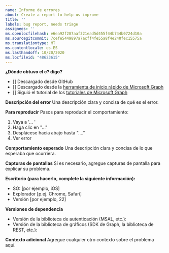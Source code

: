 ```yaml
---
name: Informe de errores
about: Create a report to help us improve
title: ''
labels: bug report, needs triage
assignees: ''
ms.openlocfilehash: e6ea92f287aaf321ead5d455f44b744b0724d10a
ms.sourcegitcommit: 7cefe5449897a7acff4fe55a8f4e240fec15575a
ms.translationtype: MT
ms.contentlocale: es-ES
ms.lasthandoff: 10/20/2020
ms.locfileid: "48623615"
---
```

**¿Dónde obtuvo el c? digo?**
- [] Descargado desde GitHub
- [] Descargado desde la [herramienta de inicio rápido de Microsoft Graph](https://developer.microsoft.com/graph/quick-start)
- [] Siguió el tutorial de los [tutoriales de Microsoft Graph](https://docs.microsoft.com/graph/tutorials)

**Descripción del error** Una descripción clara y concisa de qué es el error.

**Para reproducir** Pasos para reproducir el comportamiento:
1. Vaya a '... '
2. Haga clic en "..."
3. Desplácese hacia abajo hasta "...."
4. Ver error

**Comportamiento esperado** Una descripción clara y concisa de lo que esperaba que ocurriera.

**Capturas de pantallas** Si es necesario, agregue capturas de pantalla para explicar su problema.

**Escritorio (para hacerlo, complete la siguiente información):**
 - SO: [por ejemplo, iOS]
 - Explorador [p.ej. Chrome, Safari]
 - Versión [por ejemplo, 22]

**Versiones de dependencia**
 - Versión de la biblioteca de autenticación (MSAL, etc.):
 - Versión de la biblioteca de gráficos (SDK de Graph, la biblioteca de REST, etc.):  

**Contexto adicional** Agregue cualquier otro contexto sobre el problema aquí.
